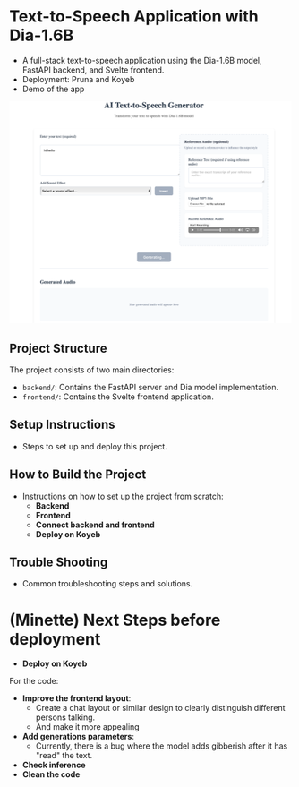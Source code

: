 # Text-to-Speech Application with Dia-1.6B

- A full-stack text-to-speech application using the Dia-1.6B model, FastAPI backend, and Svelte frontend. 
- Deployment: Pruna and Koyeb
- Demo of the app

![Text-to-Speech App Demo](assets/demo.png)

## Project Structure

The project consists of two main directories:
- `backend/`: Contains the FastAPI server and Dia model implementation.
- `frontend/`: Contains the Svelte frontend application.

## Setup Instructions

- Steps to set up and deploy this project.

## How to Build the Project

- Instructions on how to set up the project from scratch: 
   - **Backend**
   - **Frontend**
   - **Connect backend and frontend**
   - **Deploy on Koyeb**

## Trouble Shooting
- Common troubleshooting steps and solutions.

# (Minette) Next Steps before deployment

- **Deploy on Koyeb**

For the code:
   - **Improve the frontend layout**:
      - Create a chat layout or similar design to clearly distinguish different persons talking.
      - And make it more appealing
   - **Add generations parameters**:
      - Currently, there is a bug where the model adds gibberish after it has "read" the text.
   - **Check inference**
   - **Clean the code**